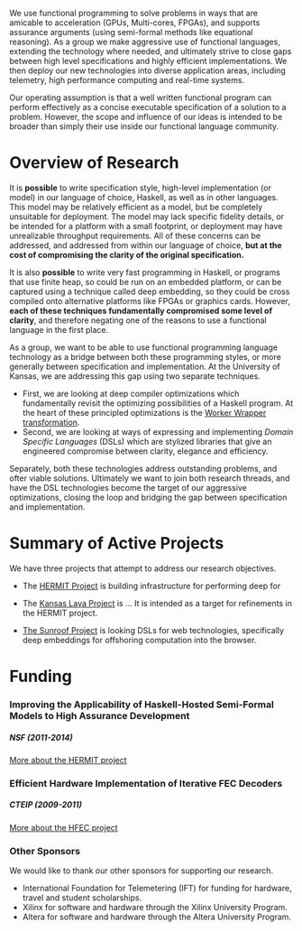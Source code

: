 
<div class="teaser">

We use functional programming to solve problems in ways that are
amicable to acceleration (GPUs, Multi-cores, FPGAs), and supports
assurance arguments (using semi-formal methods like equational
reasoning). As a group we make aggressive use of functional languages,
extending the technology where needed, and ultimately strive to close
gaps between high level specifications and highly efficient
implementations. We then deploy our new technologies into diverse
application areas, including telemetry, high performance computing and
real-time systems.

</div>


Our operating assumption is that a well written functional program can
perform effectively as a concise executable specification of a solution
to a problem. However, the scope and influence of our ideas is intended
to be broader than simply their use inside our functional language
community.

Overview of Research
====================

It is **possible** to write specification style, high-level
implementation (or model) in our language of choice, Haskell, as well as
in other languages. This model may be relatively efficient as a model,
but be completely unsuitable for deployment. The model may lack specific
fidelity details, or be intended for a platform with a small footprint,
or deployment may have unrealizable throughput requirements. All of
these concerns can be addressed, and addressed from within our language
of choice, **but at the cost of compromising the clarity of the original
specification.**

It is also **possible** to write very fast programming in Haskell, or
programs that use finite heap, so could be run on an embedded platform,
or can be captured using a technique called deep embedding, so they
could be cross compiled onto alternative platforms like FPGAs or
graphics cards. However, **each of these techniques fundamentally
compromised some level of clarity**, and therefore negating one of the
reasons to use a functional language in the first place.

As a group, we want to be able to use functional programming language
technology as a bridge between both these programming styles, or more
generally between specification and implementation. At the University of
Kansas, we are addressing this gap using two separate techniques.

-   First, we are looking at deep compiler optimizations which
    fundamentally revisit the optimizing possibilities of a Haskell
    program. At the heart of these principled optimizations is the
    [Worker Wrapper transformation](/research/workerwrapper).
-   Second, we are looking at ways of expressing and implementing
    *Domain Specific Languages* (DSLs)
    which are stylized libraries that give an engineered compromise
    between clarity, elegance and efficiency.

Separately, both these technologies address outstanding problems, and
ofter viable solutions. Ultimately we want to join both research
threads, and have the DSL technologies become the target of our
aggressive optimizations, closing the loop and bridging the gap between
specification and implementation.

Summary of Active Projects
==========================

We have three projects that attempt to address our research objectives.

 * The [HERMIT Project](/projects/hermit) is building infrastructure for
   performing deep for


 * The [Kansas Lava Project](/projects/kansas-lava) is ...
   It is intended as a target for refinements in the HERMIT project.

 * [The Sunroof Project](/projects/sunroof) is looking DSLs for web technologies,
   specifically deep embeddings for offshoring computation into
   the browser.

Funding
=======
### Improving the Applicability of Haskell-Hosted Semi-Formal Models to High Assurance Development

##### NSF (2011-2014)

<a href="/projects/hermit" class="teaser">More about the HERMIT project</a>

### Efficient Hardware Implementation of Iterative FEC Decoders

##### CTEIP (2009-2011)

<a href="/projects/hfec" class="teaser">More about the HFEC project</a>

### Other Sponsors

We would like to thank our other sponsors for supporting our research.

 * International Foundation for Telemetering (IFT) for
   funding for hardware, travel and student scholarships.
 * Xilinx for software and hardware through the Xilinx University Program.
 * Altera for software and hardware through the Altera University Program.

